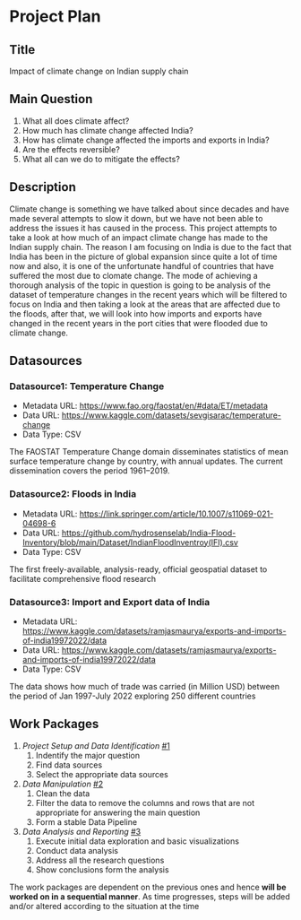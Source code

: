 # Project Plan

## Title
<!-- Give your project a short title. -->
Impact of climate change on Indian supply chain

## Main Question

<!-- Think about one main question you want to answer based on the data. -->

1. What all does climate affect?
2. How much has climate change affected India?
3. How has climate change affected the imports and exports in India?
4. Are the effects reversible?
5. What all can we do to mitigate the effects?

## Description

<!-- Describe your data science project in max. 200 words. Consider writing about why and how you attempt it. -->
Climate change is something we have talked about since decades and have made several attempts to slow it down, but we have not been able to address the issues it has caused in the process. This project attempts to take a look at how much of an impact climate change has made to the Indian supply chain. The reason I am focusing on India is due to the fact that India has been in the picture of global expansion since quite a lot of time now and also, it is one of the unfortunate handful of countries that have suffered the most due to clomate change. The mode of achieving a thorough analysis of the topic in question is going to be analysis of the dataset of temperature changes in the recent years which will be filtered to focus on India and then taking a look at the areas that are affected due to the floods, after that, we will look into how imports and exports have changed in the recent years in the port cities that were flooded due to climate change.

## Datasources

<!-- Describe each datasources you plan to use in a section. Use the prefic "DatasourceX" where X is the id of the datasource. -->

### Datasource1: Temperature Change
* Metadata URL: https://www.fao.org/faostat/en/#data/ET/metadata
* Data URL: https://www.kaggle.com/datasets/sevgisarac/temperature-change
* Data Type: CSV

The FAOSTAT Temperature Change domain disseminates statistics of mean surface temperature change by country, with annual updates. The current dissemination covers the period 1961–2019.

### Datasource2: Floods in India
* Metadata URL: https://link.springer.com/article/10.1007/s11069-021-04698-6
* Data URL: https://github.com/hydrosenselab/India-Flood-Inventory/blob/main/Dataset/IndianFloodInventroy(IFI).csv
* Data Type: CSV

The first freely-available, analysis-ready, official geospatial dataset to facilitate comprehensive flood research

### Datasource3: Import and Export data of India
* Metadata URL: https://www.kaggle.com/datasets/ramjasmaurya/exports-and-imports-of-india19972022/data
* Data URL: https://www.kaggle.com/datasets/ramjasmaurya/exports-and-imports-of-india19972022/data
* Data Type: CSV

The data shows how much of trade was carried (in Million USD) between the period of Jan 1997-July 2022 exploring 250 different countries

## Work Packages

<!-- List of work packages ordered sequentially, each pointing to an issue with more details. -->

1. *Project Setup and Data Identification* [#1][i1] 
    1. Indentify the major question
    2. Find data sources
    3. Select the appropriate data sources
2. *Data Manipulation* [#2][i2]
    1. Clean the data
    2. Filter the data to remove the columns and rows that are not appropriate for answering the main question
    3. Form a stable Data Pipeline
3. *Data Analysis and Reporting* [#3][i3]
    1. Execute initial data exploration and basic visualizations
    2. Conduct data analysis
    3. Address all the research questions
    4. Show conclusions form the analysis

The work packages are dependent on the previous ones and hence **will be worked on in a sequential manner**. As time progresses, steps will be added and/or altered according to the situation at the time

[i1]: https://github.com/auniyal26/made-xu40lofi/issues/1
[i2]: https://github.com/auniyal26/made-xu40lofi/issues/2
[i3]: https://github.com/auniyal26/made-xu40lofi/issues/3

